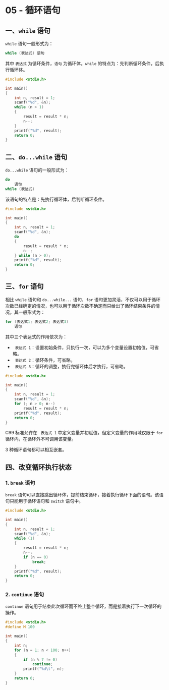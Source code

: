 # 05 - 循环语句

## 一、`while` 语句

`while` 语句一般形式为：

```c
while (表达式) 语句
```

其中 ` 表达式 ` 为循环条件，` 语句 ` 为循环体。`while` 的特点为：先判断循环条件，后执行循环体。

```c
#include <stdio.h>

int main()
{
    int n, result = 1;
    scanf("%d", &n);
    while (n > 1)
    {
        result = result * n;
        n--;
    }
    printf("%d", result);
    return 0;
}
```

## 二、`do...while` 语句

`do...while` 语句的一般形式为：

```c
do
    语句
while (表达式)
```

该语句的特点是：先执行循环体，后判断循环条件。

```c
#include <stdio.h>

int main()
{
    int n, result = 1;
    scanf("%d", &n);
    do
    {
        result = result * n;
        n--;
    } while (n > 0);
    printf("%d", result);
    return 0;
}
```

## 三、`for` 语句

相比 `while` 语句和 `do...while...` 语句，`for` 语句更加灵活，不仅可以用于循环次数已经确定的情况，也可以用于循环次数不确定而只给出了循环结束条件的情况。其一般形式为：

```c
for (表达式1; 表达式2; 表达式3)
    语句
```

其中三个表达式的作用依次为：

- ` 表达式 1`：设置初始条件，只执行一次，可以为多个变量设置初始值，可省略。
- ` 表达式 2`：循环条件，可省略。
- ` 表达式 3`：循环的调整，执行完循环体后才执行，可省略。

```c
#include <stdio.h>

int main()
{
    int n, result = 1;
    scanf("%d", &n);
    for (; n > 0; n--)
        result = result * n;
    printf("%d", result);
    return 0;
}
```

C99 标准允许在 ` 表达式 1` 中定义变量并初赋值，但定义变量的作用域仅限于 `for` 循环内，在循环外不可调用该变量。

3 种循环语句都可以相互嵌套。

## 四、改变循环执行状态

### 1. `break` 语句

`break` 语句可以直接跳出循环体，提前结束循环，接着执行循环下面的语句。该语句只能用于循环语句和 `switch` 语句中。

```c
#include <stdio.h>

int main()
{
    int n, result = 1;
    scanf("%d", &n);
    while (1)
    {
        result = result * n;
        n--;
        if (n == 0)
            break;
    }
    printf("%d", result);
    return 0;
}
```

### 2. `continue` 语句

`continue` 语句用于结束此次循环而不终止整个循环，而是接着执行下一次循环的操作。

```c
#include <stdio.h>
#define M 100

int main()
{
    int n;
    for (n = 1; n < 100; n++)
    {
        if (n % 7 != 0)
            continue;
        printf("%d\t", n);
    }
    return 0;
}
```
